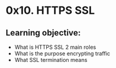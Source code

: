 # 0x10. HTTPS SSL

## Learning objective:
* What is HTTPS SSL 2 main roles
* What is the purpose encrypting traffic
* What SSL termination means
